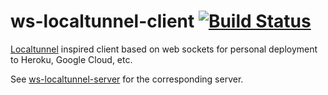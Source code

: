 # ws-localtunnel-client [![Build Status](https://travis-ci.org/mlenkeit/ws-localtunnel-client.svg?branch=master)](https://travis-ci.org/mlenkeit/ws-localtunnel-client)

[Localtunnel](https://github.com/localtunnel/localtunnel) inspired client based on web sockets for personal deployment to Heroku, Google Cloud, etc.

See [ws-localtunnel-server](https://github.com/mlenkeit/ws-localtunnel-server) for the corresponding server.
